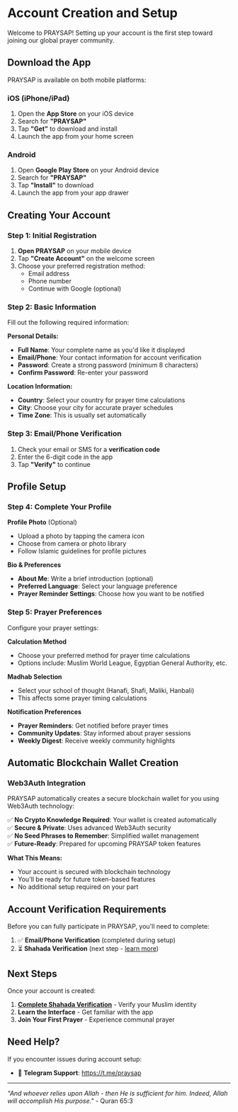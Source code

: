 # Account Creation and Setup

Welcome to PRAYSAP! Setting up your account is the first step toward joining our global prayer community.

## Download the App

PRAYSAP is available on both mobile platforms:

### iOS (iPhone/iPad)
1. Open the **App Store** on your iOS device
2. Search for **"PRAYSAP"**
3. Tap **"Get"** to download and install
4. Launch the app from your home screen

### Android
1. Open **Google Play Store** on your Android device
2. Search for **"PRAYSAP"**
3. Tap **"Install"** to download
4. Launch the app from your app drawer

## Creating Your Account

### Step 1: Initial Registration

1. **Open PRAYSAP** on your mobile device
2. Tap **"Create Account"** on the welcome screen
3. Choose your preferred registration method:
   - Email address
   - Phone number
   - Continue with Google (optional)

### Step 2: Basic Information

Fill out the following required information:

**Personal Details:**
- **Full Name**: Your complete name as you'd like it displayed
- **Email/Phone**: Your contact information for account verification
- **Password**: Create a strong password (minimum 8 characters)
- **Confirm Password**: Re-enter your password

**Location Information:**
- **Country**: Select your country for prayer time calculations
- **City**: Choose your city for accurate prayer schedules
- **Time Zone**: This is usually set automatically

### Step 3: Email/Phone Verification

1. Check your email or SMS for a **verification code**
2. Enter the 6-digit code in the app
3. Tap **"Verify"** to continue

## Profile Setup

### Step 4: Complete Your Profile

**Profile Photo** (Optional)
- Upload a photo by tapping the camera icon
- Choose from camera or photo library
- Follow Islamic guidelines for profile pictures

**Bio & Preferences**
- **About Me**: Write a brief introduction (optional)
- **Preferred Language**: Select your language preference
- **Prayer Reminder Settings**: Choose how you want to be notified

### Step 5: Prayer Preferences

Configure your prayer settings:

**Calculation Method**
- Choose your preferred method for prayer time calculations
- Options include: Muslim World League, Egyptian General Authority, etc.

**Madhab Selection**
- Select your school of thought (Hanafi, Shafi, Maliki, Hanbali)
- This affects some prayer timing calculations

**Notification Preferences**
- **Prayer Reminders**: Get notified before prayer times
- **Community Updates**: Stay informed about prayer sessions
- **Weekly Digest**: Receive weekly community highlights

## Automatic Blockchain Wallet Creation

### Web3Auth Integration

PRAYSAP automatically creates a secure blockchain wallet for you using Web3Auth technology:

✅ **No Crypto Knowledge Required**: Your wallet is created automatically  
✅ **Secure & Private**: Uses advanced Web3Auth security  
✅ **No Seed Phrases to Remember**: Simplified wallet management  
✅ **Future-Ready**: Prepared for upcoming PRAYSAP token features  

**What This Means:**
- Your account is secured with blockchain technology
- You'll be ready for future token-based features
- No additional setup required on your part

## Account Verification Requirements

Before you can fully participate in PRAYSAP, you'll need to complete:

1. ✅ **Email/Phone Verification** (completed during setup)
2. ⏳ **Shahada Verification** (next step - [learn more](./shahada-verification.md))

## Next Steps

Once your account is created:

1. **[Complete Shahada Verification](./shahada-verification.md)** - Verify your Muslim identity
2. **Learn the Interface** - Get familiar with the app
3. **Join Your First Prayer** - Experience communal prayer

## Need Help?

If you encounter issues during account setup:

- 💬 **Telegram Support**: https://t.me/praysap

---

*"And whoever relies upon Allah - then He is sufficient for him. Indeed, Allah will accomplish His purpose."* - Quran 65:3
